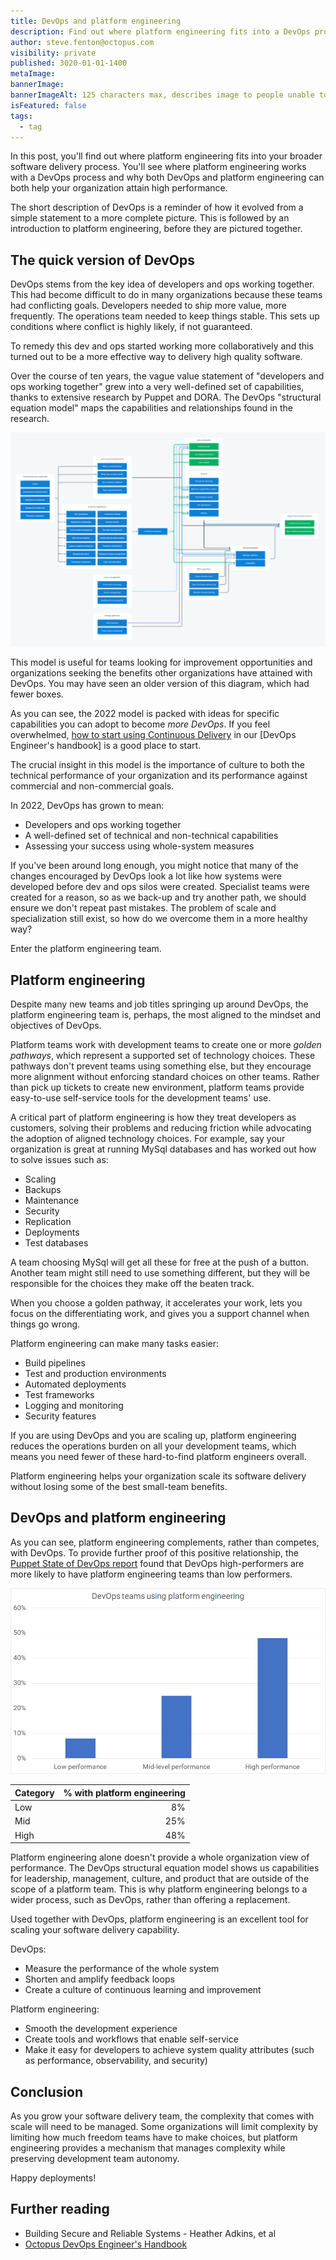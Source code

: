 ```yaml
---
title: DevOps and platform engineering
description: Find out where platform engineering fits into a DevOps process and why both DevOps and platform engineering can both help your organization attain high performance.
author: steve.fenton@octopus.com
visibility: private
published: 3020-01-01-1400
metaImage: 
bannerImage: 
bannerImageAlt: 125 characters max, describes image to people unable to see it.
isFeatured: false
tags: 
  - tag
---
```


In this post, you'll find out where platform engineering fits into your broader software delivery process. You'll see where platform engineering works with a DevOps process and why both DevOps and platform engineering can both help your organization attain high performance.

The short description of DevOps is a reminder of how it evolved from a simple statement to a more complete picture. This is followed by an introduction to platform engineering, before they are pictured together.

## The quick version of DevOps

DevOps stems from the key idea of developers and ops working together. This had become difficult to do in many organizations because these teams had conflicting goals. Developers needed to ship more value, more frequently. The operations team needed to keep things stable. This sets up conditions where conflict is highly likely, if not guaranteed.

To remedy this dev and ops started working more collaboratively and this turned out to be a more effective way to delivery high quality software.

Over the course of ten years, the vague value statement of "developers and ops working together" grew into a very well-defined set of capabilities, thanks to extensive research by Puppet and DORA. The DevOps "structural equation model" maps the capabilities and relationships found in the research.

![The 2022 DevOps structural equation model](structural-equation-model-2022.png)

This model is useful for teams looking for improvement opportunities and organizations seeking the benefits other organizations have attained with DevOps. You may have seen an older version of this diagram, which had fewer boxes.

As you can see, the 2022 model is packed with ideas for specific capabilities you can adopt to become *more DevOps*. If you feel overwhelmed, [how to start using Continuous Delivery](https://octopus.com/devops/continuous-delivery/how-to-start-using-continuous-delivery/) in our [DevOps Engineer's handbook] is a good place to start.

The crucial insight in this model is the importance of culture to both the technical performance of your organization and its performance against commercial and non-commercial goals.

In 2022, DevOps has grown to mean:

- Developers and ops working together
- A well-defined set of technical and non-technical capabilities
- Assessing your success using whole-system measures

If you've been around long enough, you might notice that many of the changes encouraged by DevOps look a lot like how systems were developed before dev and ops silos were created. Specialist teams were created for a reason, so as we back-up and try another path, we should ensure we don't repeat past mistakes. The problem of scale and specialization still exist, so how do we overcome them in a more healthy way?

Enter the platform engineering team.

## Platform engineering

Despite many new teams and job titles springing up around DevOps, the platform engineering team is, perhaps, the most aligned to the mindset and objectives of DevOps.

Platform teams work with development teams to create one or more *golden pathways*, which represent a supported set of technology choices. These pathways don't prevent teams using something else, but they encourage more alignment without enforcing standard choices on other teams. Rather than pick up tickets to create new environment, platform teams provide easy-to-use self-service tools for the development teams' use.

A critical part of platform engineering is how they treat developers as customers, solving their problems and reducing friction while advocating the adoption of aligned technology choices. For example, say your organization is great at running MySql databases and has worked out how to solve issues such as:

- Scaling
- Backups
- Maintenance
- Security
- Replication
- Deployments
- Test databases

A team choosing MySql will get all these for free at the push of a button. Another team might still need to use something different, but they will be responsible for the choices they make off the beaten track.

When you choose a golden pathway, it accelerates your work, lets you focus on the differentiating work, and gives you a support channel when things go wrong.

Platform engineering can make many tasks easier:

- Build pipelines
- Test and production environments
- Automated deployments
- Test frameworks
- Logging and monitoring
- Security features

If you are using DevOps and you are scaling up, platform engineering reduces the operations burden on all your development teams, which means you need fewer of these hard-to-find platform engineers overall.

Platform engineering helps your organization scale its software delivery without losing some of the best small-team benefits.

## DevOps and platform engineering

As you can see, platform engineering complements, rather than competes, with DevOps. To provide further proof of this positive relationship, the [Puppet State of DevOps report](https://puppet.com/resources/report/2021-state-of-devops-report) found that DevOps high-performers are more likely to have platform engineering teams than low performers.

![DevOps teams using platform engineering, table follows](devops-platform-engineering-performance.png)

| Category | % with platform engineering |
|----------|----------------------------:|
| Low      | 8%                          |
| Mid      | 25%                         |
| High     | 48%                         |

Platform engineering alone doesn't provide a whole organization view of performance. The DevOps structural equation model shows us capabilities for leadership, management, culture, and product that are outside of the scope of a platform team. This is why platform engineering belongs to a wider process, such as DevOps, rather than offering a replacement.

Used together with DevOps, platform engineering is an excellent tool for scaling your software delivery capability.

DevOps:

- Measure the performance of the whole system
- Shorten and amplify feedback loops
- Create a culture of continuous learning and improvement

Platform engineering:

- Smooth the development experience
- Create tools and workflows that enable self-service
- Make it easy for developers to achieve system quality attributes (such as performance, observability, and security)

## Conclusion

As you grow your software delivery team, the complexity that comes with scale will need to be managed. Some organizations will limit complexity by limiting how much freedom teams have to make choices, but platform engineering provides a mechanism that manages complexity while preserving development team autonomy.

Happy deployments!

## Further reading

- Building Secure and Reliable Systems - Heather Adkins, et al
- [Octopus DevOps Engineer's Handbook](https://octopus.com/devops/)